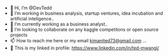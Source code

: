 - 👋 Hi, I’m @DevTedd
- 👀 I’m working in business analysis, startup ventures, idea incubation and artificial inteligence..
- 🌱 I’m currently working as a business analyst..
- 💞️ I’m looking to collaborate on any kaggle competitons or open source projects
- 📫 How to reach me here or my email kimanited73@gmail.com ...
- 👀 This is my linked in profile: https://www.linkedin.com/in/ted-mwangi/

<!---
DevTedd/DevTedd is a ✨ special ✨ repository because its `README.md` (this file) appears on your GitHub profile.
You can click the Preview link to take a look at your changes.
--->
